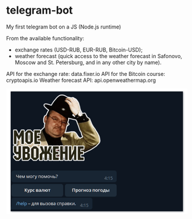 # telegram-bot
My first telegram bot on a JS (Node.js runtime)

From the available functionality:
- exchange rates (USD-RUB, EUR-RUB, Bitcoin-USD);
- weather forecast (quick access to the weather forecast in Safonovo, Moscow and St. Petersburg, and in any other city by name).

API for the exchange rate: data.fixer.io
API for the Bitcoin course: cryptoapis.io
Weather forecast API: api.openweathermap.org


![Screenshot](https://github.com/biryukov12/telegram-bot/raw/master/readme.png)
